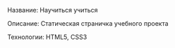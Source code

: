 Название:
Научиться учиться

Описание:
Статическая страничка учебного проекта

Технологии:
HTML5, CSS3
